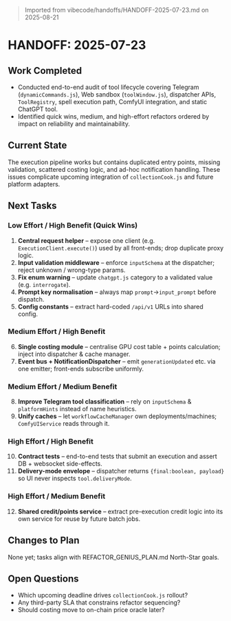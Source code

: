 > Imported from vibecode/handoffs/HANDOFF-2025-07-23.md on 2025-08-21

# HANDOFF: 2025-07-23

## Work Completed
- Conducted end-to-end audit of tool lifecycle covering Telegram (`dynamicCommands.js`), Web sandbox (`toolWindow.js`), dispatcher APIs, `ToolRegistry`, spell execution path, ComfyUI integration, and static ChatGPT tool.
- Identified quick wins, medium, and high-effort refactors ordered by impact on reliability and maintainability.

## Current State
The execution pipeline works but contains duplicated entry points, missing validation, scattered costing logic, and ad-hoc notification handling. These issues complicate upcoming integration of `collectionCook.js` and future platform adapters.

## Next Tasks
### Low Effort / High Benefit (Quick Wins)
1. **Central request helper** – expose one client (e.g. `ExecutionClient.execute()`) used by all front-ends; drop duplicate proxy logic.
2. **Input validation middleware** – enforce `inputSchema` at the dispatcher; reject unknown / wrong-type params.
3. **Fix enum warning** – update `chatgpt.js` category to a validated value (e.g. `interrogate`).
4. **Prompt key normalisation** – always map `prompt`→`input_prompt` before dispatch.
5. **Config constants** – extract hard-coded `/api/v1` URLs into shared config.

### Medium Effort / High Benefit
6. **Single costing module** – centralise GPU cost table + points calculation; inject into dispatcher & cache manager.
7. **Event bus + NotificationDispatcher** – emit `generationUpdated` etc. via one emitter; front-ends subscribe uniformly.

### Medium Effort / Medium Benefit
8. **Improve Telegram tool classification** – rely on `inputSchema` & `platformHints` instead of name heuristics.
9. **Unify caches** – let `workflowCacheManager` own deployments/machines; `ComfyUIService` reads through it.

### High Effort / High Benefit
10. **Contract tests** – end-to-end tests that submit an execution and assert DB + websocket side-effects.
11. **Delivery-mode envelope** – dispatcher returns `{final:boolean, payload}` so UI never inspects `tool.deliveryMode`.

### High Effort / Medium Benefit
12. **Shared credit/points service** – extract pre-execution credit logic into its own service for reuse by future batch jobs.

## Changes to Plan
None yet; tasks align with REFACTOR_GENIUS_PLAN.md North-Star goals.

## Open Questions
- Which upcoming deadline drives `collectionCook.js` rollout?
- Any third-party SLA that constrains refactor sequencing?
- Should costing move to on-chain price oracle later? 